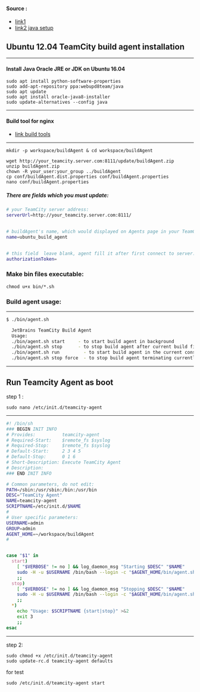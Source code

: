 #### Source :
* [link1](https://makandracards.com/konjoot/21071-ubuntu-12-04-teamcity-build-agent-installation)
* [link2 java setup](https://www.atlantic.net/cloud-hosting/how-to-install-java-jre-jdk-ubuntu-16-04/)

## Ubuntu 12.04 TeamCity build agent installation
_________________
#### Install Java Oracle JRE or JDK on Ubuntu 16.04
``` consle
sudo apt install python-software-properties
sudo add-apt-repository ppa:webupd8team/java
sudo apt update
sudo apt install oracle-java8-installer
sudo update-alternatives --config java
```
_________________
#### Build tool for nginx 
* [link build tools](https://github.com/Qasemt/dev-tutorial/blob/master/LinuxEmbeddedSystems/3.nginx.md)
_________________
``` console 
mkdir -p workspace/buildAgent & cd workspace/buildAgent

wget http://your_teamcity.server.com:8111/update/buildAgent.zip
unzip buildAgent.zip
chown -R your_user:your_group ../buildAgent
cp conf/buildAgent.dist.properties conf/buildAgent.properties
nano conf/buildAgent.properties
```
##### There are fields which you must update:
``` bash 
# your TeamCity server address:
serverUrl=http://your_teamcity.server.com:8111/
 

# buildAgent's name, which would displayed on Agents page in your TeamCity server UI:
name=ubuntu_build_agent

 
# this field  leave blank, agent fill it after first connect to server:
authorizationToken=

```
### Make bin files executable:
``` console 
chmod u+x bin/*.sh
``` 
### Build agent usage:
_________________
``` bash 
$ ./bin/agent.sh

  JetBrains TeamCity Build Agent
  Usage:
  ./bin/agent.sh start     - to start build agent in background
  ./bin/agent.sh stop      - to stop build agent after current build finish
  ./bin/agent.sh run         - to start build agent in the current console
  ./bin/agent.sh stop force  - to stop build agent terminating currently running build

```
_________________
## Run Teamcity Agent  as boot 
step 1 : 

``` console
sudo nano /etc/init.d/teamcity-agent
```
_________________
``` bash
#! /bin/sh
### BEGIN INIT INFO
# Provides:          teamcity-agent
# Required-Start:    $remote_fs $syslog
# Required-Stop:     $remote_fs $syslog
# Default-Start:     2 3 4 5
# Default-Stop:      0 1 6
# Short-Description: Execute TeamCity Agent 
# Description:
### END INIT INFO

# Common parameters, do not edit:
PATH=/sbin:/usr/sbin:/bin:/usr/bin
DESC="TeamCity Agent"
NAME=teamcity-agent
SCRIPTNAME=/etc/init.d/$NAME
#
# User specific parameters:
USERNAME=admin
GROUP=admin
AGENT_HOME=~/workspace/buildAgent
#


case "$1" in
  start)
    [ "$VERBOSE" != no ] && log_daemon_msg "Starting $DESC" "$NAME"
    sudo -H -u $USERNAME /bin/bash --login -c "$AGENT_HOME/bin/agent.sh start"
    ;;
  stop)
    [ "$VERBOSE" != no ] && log_daemon_msg "Stopping $DESC" "$NAME"
    sudo -H -u $USERNAME /bin/bash --login -c "$AGENT_HOME/bin/agent.sh stop"
    ;;
  *)
    echo "Usage: $SCRIPTNAME {start|stop}" >&2
    exit 3
    ;;
esac
```
________
step 2:
``` console 
sudo chmod +x /etc/init.d/teamcity-agent
sudo update-rc.d teamcity-agent defaults
```
for test 
``` console 
sudo /etc/init.d/teamcity-agent start
```
